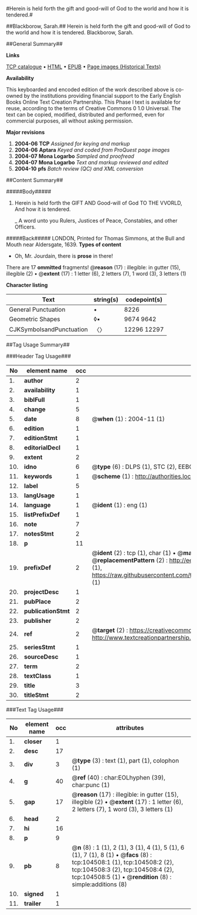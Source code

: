 #Herein is held forth the gift and good-will of God to the world and how it is tendered.#

##Blackborow, Sarah.##
Herein is held forth the gift and good-will of God to the world and how it is tendered.
Blackborow, Sarah.

##General Summary##

**Links**

[TCP catalogue](http://www.ota.ox.ac.uk/tcp/)  • 
[HTML](http://tei.it.ox.ac.uk/tcp/Texts-HTML/free/A28/A28286.html)  • 
[EPUB](http://tei.it.ox.ac.uk/tcp/Texts-EPUB/free/A28/A28286.epub) • 
[Page images (Historical Texts)](https://data.historicaltexts.jisc.ac.uk/view?pubId=eebo-15719563e&pageId=eebo-15719563e-104508-1)

**Availability**

This keyboarded and encoded edition of the
	       work described above is co-owned by the institutions
	       providing financial support to the Early English Books
	       Online Text Creation Partnership. This Phase I text is
	       available for reuse, according to the terms of Creative
	       Commons 0 1.0 Universal. The text can be copied,
	       modified, distributed and performed, even for
	       commercial purposes, all without asking permission.

**Major revisions**

1. __2004-06__ __TCP__ *Assigned for keying and markup*
1. __2004-06__ __Aptara__ *Keyed and coded from ProQuest page images*
1. __2004-07__ __Mona Logarbo__ *Sampled and proofread*
1. __2004-07__ __Mona Logarbo__ *Text and markup reviewed and edited*
1. __2004-10__ __pfs__ *Batch review (QC) and XML conversion*

##Content Summary##

#####Body#####

1. Herein is held forth the
GIFT
AND
Good-will of God
TO THE
VVORLD,
And how it is tendered.

    _ A word unto you Rulers, Justices of
Peace, Constables, and other Officers.

#####Back#####
LONDON, Printed for Thomas Simmons, at the Bull and
Mouth near Aldersgate, 1639.
**Types of content**

  * Oh, Mr. Jourdain, there is **prose** in there!

There are 17 **ommitted** fragments! 
 @__reason__ (17) : illegible: in gutter (15), illegible (2)  •  @__extent__ (17) : 1 letter (6), 2 letters (7), 1 word (3), 3 letters (1)

**Character listing**


|Text|string(s)|codepoint(s)|
|---|---|---|
|General Punctuation|•|8226|
|Geometric Shapes|◊▪|9674 9642|
|CJKSymbolsandPunctuation|〈〉|12296 12297|

##Tag Usage Summary##

###Header Tag Usage###

|No|element name|occ|attributes|
|---|---|---|---|
|1.|__author__|2||
|2.|__availability__|1||
|3.|__biblFull__|1||
|4.|__change__|5||
|5.|__date__|8| @__when__ (1) : 2004-11 (1)|
|6.|__edition__|1||
|7.|__editionStmt__|1||
|8.|__editorialDecl__|1||
|9.|__extent__|2||
|10.|__idno__|6| @__type__ (6) : DLPS (1), STC (2), EEBO-CITATION (1), OCLC (1), VID (1)|
|11.|__keywords__|1| @__scheme__ (1) : http://authorities.loc.gov/ (1)|
|12.|__label__|5||
|13.|__langUsage__|1||
|14.|__language__|1| @__ident__ (1) : eng (1)|
|15.|__listPrefixDef__|1||
|16.|__note__|7||
|17.|__notesStmt__|2||
|18.|__p__|11||
|19.|__prefixDef__|2| @__ident__ (2) : tcp (1), char (1)  •  @__matchPattern__ (2) : ([0-9\-]+):([0-9IVX]+) (1), (.+) (1)  •  @__replacementPattern__ (2) : http://eebo.chadwyck.com/downloadtiff?vid=$1&page=$2 (1), https://raw.githubusercontent.com/textcreationpartnership/Texts/master/tcpchars.xml#$1 (1)|
|20.|__projectDesc__|1||
|21.|__pubPlace__|2||
|22.|__publicationStmt__|2||
|23.|__publisher__|2||
|24.|__ref__|2| @__target__ (2) : https://creativecommons.org/publicdomain/zero/1.0/ (1), http://www.textcreationpartnership.org/docs/. (1)|
|25.|__seriesStmt__|1||
|26.|__sourceDesc__|1||
|27.|__term__|2||
|28.|__textClass__|1||
|29.|__title__|3||
|30.|__titleStmt__|2||


###Text Tag Usage###

|No|element name|occ|attributes|
|---|---|---|---|
|1.|__closer__|1||
|2.|__desc__|17||
|3.|__div__|3| @__type__ (3) : text (1), part (1), colophon (1)|
|4.|__g__|40| @__ref__ (40) : char:EOLhyphen (39), char:punc (1)|
|5.|__gap__|17| @__reason__ (17) : illegible: in gutter (15), illegible (2)  •  @__extent__ (17) : 1 letter (6), 2 letters (7), 1 word (3), 3 letters (1)|
|6.|__head__|2||
|7.|__hi__|16||
|8.|__p__|9||
|9.|__pb__|8| @__n__ (8) : 1 (1), 2 (1), 3 (1), 4 (1), 5 (1), 6 (1), 7 (1), 8 (1)  •  @__facs__ (8) : tcp:104508:1 (1), tcp:104508:2 (2), tcp:104508:3 (2), tcp:104508:4 (2), tcp:104508:5 (1)  •  @__rendition__ (8) : simple:additions (8)|
|10.|__signed__|1||
|11.|__trailer__|1||
